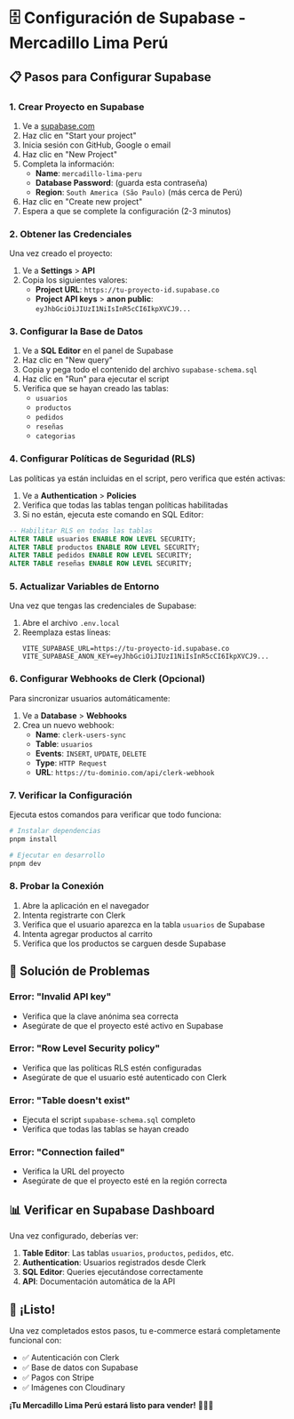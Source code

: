 # 🗄️ Configuración de Supabase - Mercadillo Lima Perú

## 📋 Pasos para Configurar Supabase

### 1. **Crear Proyecto en Supabase**

1. Ve a [supabase.com](https://supabase.com)
2. Haz clic en "Start your project"
3. Inicia sesión con GitHub, Google o email
4. Haz clic en "New Project"
5. Completa la información:
   - **Name**: `mercadillo-lima-peru`
   - **Database Password**: (guarda esta contraseña)
   - **Region**: `South America (São Paulo)` (más cerca de Perú)
6. Haz clic en "Create new project"
7. Espera a que se complete la configuración (2-3 minutos)

### 2. **Obtener las Credenciales**

Una vez creado el proyecto:

1. Ve a **Settings** > **API**
2. Copia los siguientes valores:
   - **Project URL**: `https://tu-proyecto-id.supabase.co`
   - **Project API keys** > **anon public**: `eyJhbGciOiJIUzI1NiIsInR5cCI6IkpXVCJ9...`

### 3. **Configurar la Base de Datos**

1. Ve a **SQL Editor** en el panel de Supabase
2. Haz clic en "New query"
3. Copia y pega todo el contenido del archivo `supabase-schema.sql`
4. Haz clic en "Run" para ejecutar el script
5. Verifica que se hayan creado las tablas:
   - `usuarios`
   - `productos`
   - `pedidos`
   - `reseñas`
   - `categorias`

### 4. **Configurar Políticas de Seguridad (RLS)**

Las políticas ya están incluidas en el script, pero verifica que estén activas:

1. Ve a **Authentication** > **Policies**
2. Verifica que todas las tablas tengan políticas habilitadas
3. Si no están, ejecuta este comando en SQL Editor:

```sql
-- Habilitar RLS en todas las tablas
ALTER TABLE usuarios ENABLE ROW LEVEL SECURITY;
ALTER TABLE productos ENABLE ROW LEVEL SECURITY;
ALTER TABLE pedidos ENABLE ROW LEVEL SECURITY;
ALTER TABLE reseñas ENABLE ROW LEVEL SECURITY;
```

### 5. **Actualizar Variables de Entorno**

Una vez que tengas las credenciales de Supabase:

1. Abre el archivo `.env.local`
2. Reemplaza estas líneas:
   ```env
   VITE_SUPABASE_URL=https://tu-proyecto-id.supabase.co
   VITE_SUPABASE_ANON_KEY=eyJhbGciOiJIUzI1NiIsInR5cCI6IkpXVCJ9...
   ```

### 6. **Configurar Webhooks de Clerk (Opcional)**

Para sincronizar usuarios automáticamente:

1. Ve a **Database** > **Webhooks**
2. Crea un nuevo webhook:
   - **Name**: `clerk-users-sync`
   - **Table**: `usuarios`
   - **Events**: `INSERT`, `UPDATE`, `DELETE`
   - **Type**: `HTTP Request`
   - **URL**: `https://tu-dominio.com/api/clerk-webhook`

### 7. **Verificar la Configuración**

Ejecuta estos comandos para verificar que todo funciona:

```bash
# Instalar dependencias
pnpm install

# Ejecutar en desarrollo
pnpm dev
```

### 8. **Probar la Conexión**

1. Abre la aplicación en el navegador
2. Intenta registrarte con Clerk
3. Verifica que el usuario aparezca en la tabla `usuarios` de Supabase
4. Intenta agregar productos al carrito
5. Verifica que los productos se carguen desde Supabase

## 🔧 Solución de Problemas

### Error: "Invalid API key"
- Verifica que la clave anónima sea correcta
- Asegúrate de que el proyecto esté activo en Supabase

### Error: "Row Level Security policy"
- Verifica que las políticas RLS estén configuradas
- Asegúrate de que el usuario esté autenticado con Clerk

### Error: "Table doesn't exist"
- Ejecuta el script `supabase-schema.sql` completo
- Verifica que todas las tablas se hayan creado

### Error: "Connection failed"
- Verifica la URL del proyecto
- Asegúrate de que el proyecto esté en la región correcta

## 📊 Verificar en Supabase Dashboard

Una vez configurado, deberías ver:

1. **Table Editor**: Las tablas `usuarios`, `productos`, `pedidos`, etc.
2. **Authentication**: Usuarios registrados desde Clerk
3. **SQL Editor**: Queries ejecutándose correctamente
4. **API**: Documentación automática de la API

## 🎉 ¡Listo!

Una vez completados estos pasos, tu e-commerce estará completamente funcional con:
- ✅ Autenticación con Clerk
- ✅ Base de datos con Supabase
- ✅ Pagos con Stripe
- ✅ Imágenes con Cloudinary

**¡Tu Mercadillo Lima Perú estará listo para vender!** 🛒🇵🇪
